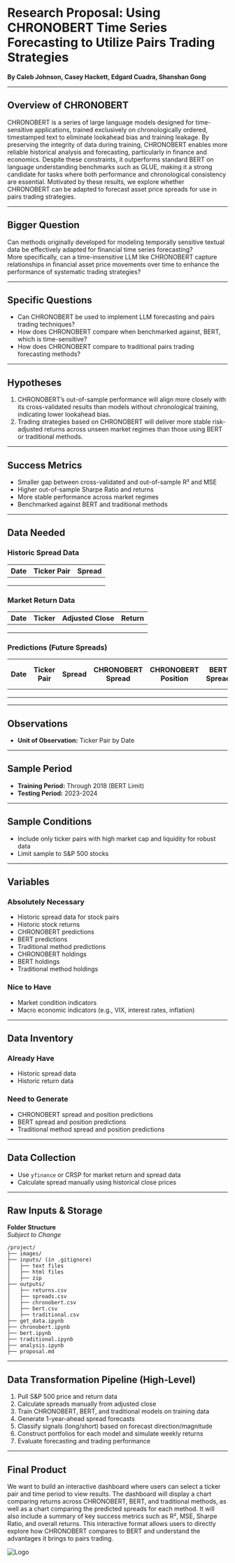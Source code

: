 # Research Proposal: Using CHRONOBERT Time Series Forecasting to Utilize Pairs Trading Strategies

**By Caleb Johnson, Casey Hackett, Edgard Cuadra, Shanshan Gong**

---
## Overview of CHRONOBERT
CHRONOBERT is a series of large language models designed for time-sensitive applications, trained exclusively on chronologically ordered, timestamped text to eliminate lookahead bias and training leakage. By preserving the integrity of data during training, CHRONOBERT enables more reliable historical analysis and forecasting, particularly in finance and economics. Despite these constraints, it outperforms standard BERT on language understanding benchmarks such as GLUE, making it a strong candidate for tasks where both performance and chronological consistency are essential. Motivated by these results, we explore whether CHRONOBERT can be adapted to forecast asset price spreads for use in pairs trading strategies.

---

## Bigger Question  
Can methods originally developed for modeling temporally sensitive textual data be effectively adapted for financial time series forecasting?  
More specifically, can a time-insensitive LLM like CHRONOBERT capture relationships in financial asset price movements over time to enhance the performance of systematic trading strategies?

---

## Specific Questions  
- Can CHRONOBERT be used to implement LLM forecasting and pairs trading techniques?  
- How does CHRONOBERT compare when benchmarked against, BERT, which is time-sensitive?  
- How does CHRONOBERT compare to traditional pairs trading forecasting methods?

---

## Hypotheses  
1. CHRONOBERT’s out-of-sample performance will align more closely with its cross-validated results than models without chronological training, indicating lower lookahead bias.
2. Trading strategies based on CHRONOBERT will deliver more stable risk-adjusted returns across unseen market regimes than those using BERT or traditional methods.

---

## Success Metrics  
- Smaller gap between cross-validated and out-of-sample R² and MSE  
- Higher out-of-sample Sharpe Ratio and returns  
- More stable performance across market regimes  
- Benchmarked against BERT and traditional methods


---

## Data Needed  

### Historic Spread Data  
| Date       | Ticker Pair | Spread |
|------------|-------------|--------|
||||
||
||

### Market Return Data  
| Date       | Ticker       | Adjusted Close | Return |
|------------|--------------|----------------|-------|
||
||
||

### Predictions (Future Spreads)  
| Date       | Ticker Pair | Spread | CHRONOBERT Spread | CHRONOBERT Position | BERT Spread | BERT Position | Traditional Method Spread | Traditional Position |
|------------|-------------|--------|-------------------|----------------------|-------------|---------------|----------------------------|----------------------|
||
||
||

---

## Observations  
- **Unit of Observation:** Ticker Pair by Date

---

## Sample Period  
- **Training Period:** Through 2018 (BERT Limit) 
- **Testing Period:** 2023-2024

---

## Sample Conditions  
- Include only ticker pairs with high market cap and liquidity for robust data  
- Limit sample to S&P 500 stocks  
---

## Variables

### Absolutely Necessary  
- Historic spread data for stock pairs  
- Historic stock returns  
- CHRONOBERT predictions  
- BERT predictions  
- Traditional method predictions  
- CHRONOBERT holdings  
- BERT holdings  
- Traditional method holdings  

### Nice to Have  
- Market condition indicators  
- Macro economic indicators (e.g., VIX, interest rates, inflation)

---

## Data Inventory

### Already Have
- Historic spread data  
- Historic return data  

### Need to Generate  
- CHRONOBERT spread and position predictions  
- BERT spread and position predictions  
- Traditional method spread and position predictions  

---

## Data Collection  
- Use `yfinance` or CRSP for market return and spread data  
- Calculate spread manually using historical close prices

---

## Raw Inputs & Storage  

**Folder Structure**  
*Subject to Change*

```
/project/
├── images/
├── inputs/ (in .gitignore)
│   ├── text files
│   ├── html files
│   ├── zip
├── outputs/
│   ├── returns.csv
│   ├── spreads.csv
│   ├── chronobert.csv
│   ├── bert.csv
│   ├── traditional.csv
├── get_data.ipynb
├── chronobert.ipynb
├── bert.ipynb
├── traditional.ipynb
├── analysis.ipynb
├── proposal.md
```

---

## Data Transformation Pipeline (High-Level)  
1. Pull S&P 500 price and return data  
2. Calculate spreads manually from adjusted close 
3. Train CHRONOBERT, BERT, and traditional models on training data  
4. Generate 1-year-ahead spread forecasts  
5. Classify signals (long/short) based on forecast direction/magnitude  
6. Construct portfolios for each model and simulate weekly returns  
7. Evaluate forecasting and trading performance

---

## Final Product

We want to build an interactive dashboard where users can select a ticker pair and time period to view results. The dashboard will display a chart comparing returns across CHRONOBERT, BERT, and traditional methods, as well as a chart comparing the predicted spreads for each method. It will also include a summary of key success metrics such as R², MSE, Sharpe Ratio, and overall returns. This interactive format allows users to directly explore how CHRONOBERT compares to BERT and understand the advantages it brings to pairs trading.

![Logo](images/dashboard_sketch.jpg)
